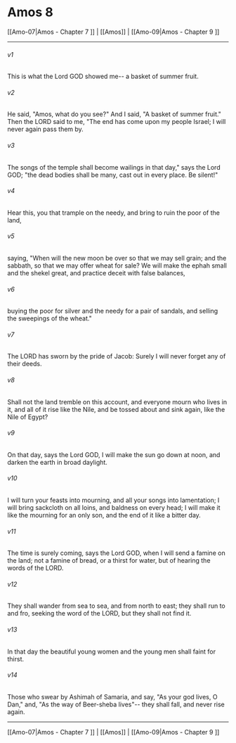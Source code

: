 # Amos 8

[[Amo-07|Amos - Chapter 7 ]] | [[Amos]] | [[Amo-09|Amos - Chapter 9 ]]
***

###### v1
This is what the Lord GOD showed me-- a basket of summer fruit.
###### v2
He said, "Amos, what do you see?" And I said, "A basket of summer fruit." Then the LORD said to me, "The end has come upon my people Israel; I will never again pass them by.
###### v3
The songs of the temple shall become wailings in that day," says the Lord GOD; "the dead bodies shall be many, cast out in every place. Be silent!"
###### v4
Hear this, you that trample on the needy, and bring to ruin the poor of the land,
###### v5
saying, "When will the new moon be over so that we may sell grain; and the sabbath, so that we may offer wheat for sale? We will make the ephah small and the shekel great, and practice deceit with false balances,
###### v6
buying the poor for silver and the needy for a pair of sandals, and selling the sweepings of the wheat."
###### v7
The LORD has sworn by the pride of Jacob: Surely I will never forget any of their deeds.
###### v8
Shall not the land tremble on this account, and everyone mourn who lives in it, and all of it rise like the Nile, and be tossed about and sink again, like the Nile of Egypt?
###### v9
On that day, says the Lord GOD, I will make the sun go down at noon, and darken the earth in broad daylight.
###### v10
I will turn your feasts into mourning, and all your songs into lamentation; I will bring sackcloth on all loins, and baldness on every head; I will make it like the mourning for an only son, and the end of it like a bitter day.
###### v11
The time is surely coming, says the Lord GOD, when I will send a famine on the land; not a famine of bread, or a thirst for water, but of hearing the words of the LORD.
###### v12
They shall wander from sea to sea, and from north to east; they shall run to and fro, seeking the word of the LORD, but they shall not find it.
###### v13
In that day the beautiful young women and the young men shall faint for thirst.
###### v14
Those who swear by Ashimah of Samaria, and say, "As your god lives, O Dan," and, "As the way of Beer-sheba lives"-- they shall fall, and never rise again.

***

[[Amo-07|Amos - Chapter 7 ]] | [[Amos]] | [[Amo-09|Amos - Chapter 9 ]]
